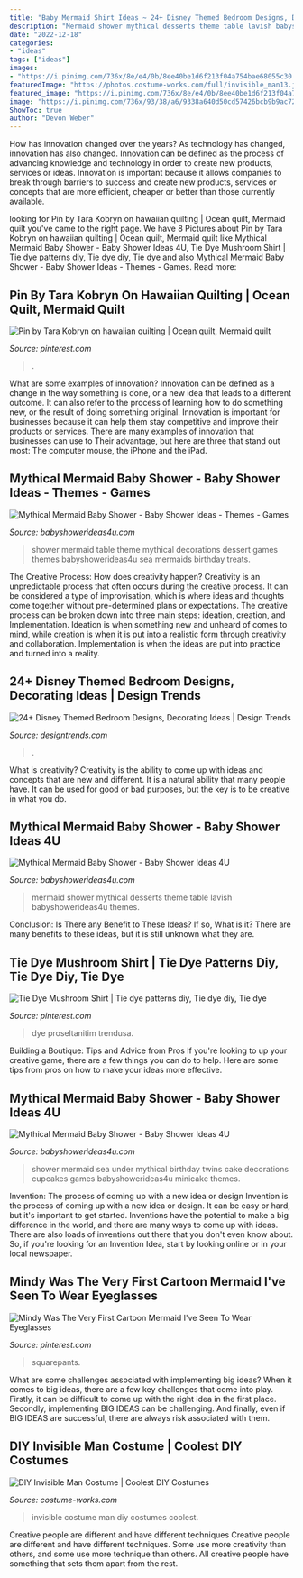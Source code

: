 ```yaml
---
title: "Baby Mermaid Shirt Ideas ~ 24+ Disney Themed Bedroom Designs, Decorating Ideas"
description: "Mermaid shower mythical desserts theme table lavish babyshowerideas4u themes"
date: "2022-12-18"
categories:
- "ideas"
tags: ["ideas"]
images:
- "https://i.pinimg.com/736x/8e/e4/0b/8ee40be1d6f213f04a754bae68055c30.jpg"
featuredImage: "https://photos.costume-works.com/full/invisible_man13.jpg"
featured_image: "https://i.pinimg.com/736x/8e/e4/0b/8ee40be1d6f213f04a754bae68055c30.jpg"
image: "https://i.pinimg.com/736x/93/38/a6/9338a640d50cd57426bcb9b9ac721bbb--mermaid-quilt-a-mermaid.jpg"
ShowToc: true
author: "Devon Weber"
---
```



How has innovation changed over the years?
As technology has changed, innovation has also changed. Innovation can be defined as the process of advancing knowledge and technology in order to create new products, services or ideas. Innovation is important because it allows companies to break through barriers to success and create new products, services or concepts that are more efficient, cheaper or better than those currently available.

	

		
looking for Pin by Tara Kobryn on hawaiian quilting | Ocean quilt, Mermaid quilt you've came to the right page. We have 8 Pictures about Pin by Tara Kobryn on hawaiian quilting | Ocean quilt, Mermaid quilt like Mythical Mermaid Baby Shower - Baby Shower Ideas 4U, Tie Dye Mushroom Shirt | Tie dye patterns diy, Tie dye diy, Tie dye and also Mythical Mermaid Baby Shower - Baby Shower Ideas - Themes - Games. Read more:
		
    
## Pin By Tara Kobryn On Hawaiian Quilting | Ocean Quilt, Mermaid Quilt

<img loading=lazy src="https://i.pinimg.com/736x/93/38/a6/9338a640d50cd57426bcb9b9ac721bbb--mermaid-quilt-a-mermaid.jpg" onerror="this.onerror=null;this.src='https://tse1.mm.bing.net/th?id=OIP.Ca9WkeHdmpOtMhA4Ga8ZcgHaNK&amp;pid=15.1';" alt="Pin by Tara Kobryn on hawaiian quilting | Ocean quilt, Mermaid quilt">

_Source: pinterest.com_

>. 

	

What are some examples of innovation?
Innovation can be defined as a change in the way something is done, or a new idea that leads to a different outcome. It can also refer to the process of learning how to do something new, or the result of doing something original. Innovation is important for businesses because it can help them stay competitive and improve their products or services. There are many examples of innovation that businesses can use to Their advantage, but here are three that stand out most: The computer mouse, the iPhone and the iPad.

    
## Mythical Mermaid Baby Shower - Baby Shower Ideas - Themes - Games

<img loading=lazy src="http://www.babyshowerideas4u.com/wp-content/uploads/2016/06/Mythical-Mermaid-Baby-Shower-Dessert-Table-600x806.jpg" onerror="this.onerror=null;this.src='https://tse4.mm.bing.net/th?id=OIP.Oqt6tzPdjkgE6ykNb-f7bQHaJ8&amp;pid=15.1';" alt="Mythical Mermaid Baby Shower - Baby Shower Ideas - Themes - Games">

_Source: babyshowerideas4u.com_

>shower mermaid table theme mythical decorations dessert games themes babyshowerideas4u sea mermaids birthday treats. 

	

The Creative Process: How does creativity happen?
Creativity is an unpredictable process that often occurs during the creative process. It can be considered a type of improvisation, which is where ideas and thoughts come together without pre-determined plans or expectations. The creative process can be broken down into three main steps: ideation, creation, and Implementation. Ideation is when something new and unheard of comes to mind, while creation is when it is put into a realistic form through creativity and collaboration. Implementation is when the ideas are put into practice and turned into a reality.

    
## 24+ Disney Themed Bedroom Designs, Decorating Ideas | Design Trends

<img loading=lazy src="https://images.designtrends.com/wp-content/uploads/2016/03/22104328/Excellent-Disney-Themed-Bedroom.jpg" onerror="this.onerror=null;this.src='https://tse1.mm.bing.net/th?id=OIP.HC00GG2gR4zevBzqOTzfwAHaJ_&amp;pid=15.1';" alt="24+ Disney Themed Bedroom Designs, Decorating Ideas | Design Trends">

_Source: designtrends.com_

>. 

	

What is creativity?
Creativity is the ability to come up with ideas and concepts that are new and different. It is a natural ability that many people have. It can be used for good or bad purposes, but the key is to be creative in what you do.

    
## Mythical Mermaid Baby Shower - Baby Shower Ideas 4U

<img loading=lazy src="https://babyshowerideas4u.com/wp-content/uploads/2016/06/Mythical-Mermaid-Baby-Shower-Desserts.jpg" onerror="this.onerror=null;this.src='https://tse3.mm.bing.net/th?id=OIP.gpm4aXSlvwjPhgsEslhHAQHaJ2&amp;pid=15.1';" alt="Mythical Mermaid Baby Shower - Baby Shower Ideas 4U">

_Source: babyshowerideas4u.com_

>mermaid shower mythical desserts theme table lavish babyshowerideas4u themes. 

	

Conclusion: Is There any Benefit to These Ideas? If so, What is it?
There are many benefits to these ideas, but it is still unknown what they are.

    
## Tie Dye Mushroom Shirt | Tie Dye Patterns Diy, Tie Dye Diy, Tie Dye

<img loading=lazy src="https://i.pinimg.com/736x/8e/e4/0b/8ee40be1d6f213f04a754bae68055c30.jpg" onerror="this.onerror=null;this.src='https://tse2.mm.bing.net/th?id=OIP.G_P1qEpB_uXq7phOiBYSrQHaJ3&amp;pid=15.1';" alt="Tie Dye Mushroom Shirt | Tie dye patterns diy, Tie dye diy, Tie dye">

_Source: pinterest.com_

>dye proseltanitim trendusa. 

	

Building a Boutique: Tips and Advice from Pros
If you're looking to up your creative game, there are a few things you can do to help. Here are some tips from pros on how to make your ideas more effective.

    
## Mythical Mermaid Baby Shower - Baby Shower Ideas 4U

<img loading=lazy src="https://babyshowerideas4u.com/wp-content/uploads/2016/06/Mythical-Mermaid-Baby-Shower-Minicake.jpg" onerror="this.onerror=null;this.src='https://tse4.mm.bing.net/th?id=OIP.OKcwEg-rabRIneIsWmuEkgHaJ0&amp;pid=15.1';" alt="Mythical Mermaid Baby Shower - Baby Shower Ideas 4U">

_Source: babyshowerideas4u.com_

>shower mermaid sea under mythical birthday twins cake decorations cupcakes games babyshowerideas4u minicake themes. 

	

Invention: The process of coming up with a new idea or design
Invention is the process of coming up with a new idea or design. It can be easy or hard, but it's important to get started. Inventions have the potential to make a big difference in the world, and there are many ways to come up with ideas. There are also loads of inventions out there that you don't even know about. So, if you're looking for an Invention Idea, start by looking online or in your local newspaper.

    
## Mindy Was The Very First Cartoon Mermaid I&#039;ve Seen To Wear Eyeglasses

<img loading=lazy src="https://i.pinimg.com/736x/52/79/72/527972d7d284836a92fd8465c9611f78.jpg" onerror="this.onerror=null;this.src='https://tse2.mm.bing.net/th?id=OIP.UcYgnxtQduTUdC7eWkx8_QHaMy&amp;pid=15.1';" alt="Mindy Was The Very First Cartoon Mermaid I&#039;ve Seen To Wear Eyeglasses">

_Source: pinterest.com_

>squarepants. 

	

What are some challenges associated with implementing big ideas?
When it comes to big ideas, there are a few key challenges that come into play. Firstly, it can be difficult to come up with the right idea in the first place. Secondly, implementing BIG IDEAS can be challenging. And finally, even if BIG IDEAS are successful, there are always risk associated with them.

    
## DIY Invisible Man Costume | Coolest DIY Costumes

<img loading=lazy src="https://photos.costume-works.com/full/invisible_man13.jpg" onerror="this.onerror=null;this.src='https://tse4.mm.bing.net/th?id=OIP.s7uRWbkKO7VW9aPzNP4oDAHaMT&amp;pid=15.1';" alt="DIY Invisible Man Costume | Coolest DIY Costumes">

_Source: costume-works.com_

>invisible costume man diy costumes coolest. 

	

Creative people are different and have different techniques
Creative people are different and have different techniques. Some use more creativity than others, and some use more technique than others. All creative people have something that sets them apart from the rest.

